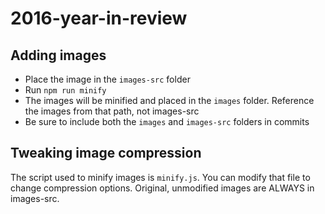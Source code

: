 # 2016-year-in-review

## Adding images

- Place the image in the `images-src` folder
- Run `npm run minify`
- The images will be minified and placed in the `images` folder. Reference the images from that path, not images-src
- Be sure to include both the `images` and `images-src` folders in commits

## Tweaking image compression

The script used to minify images is `minify.js`. You can modify that file to change compression options. Original, unmodified images are ALWAYS in images-src. 